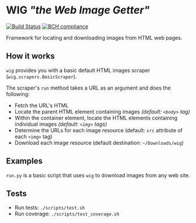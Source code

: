# WIG _"the Web Image Getter"_

[![Build Status](https://travis-ci.org/ravoro/wig.svg?branch=master)](https://travis-ci.org/ravoro/wig)
[![BCH compliance](https://bettercodehub.com/edge/badge/ravoro/wig?branch=master)](https://bettercodehub.com/)

Framework for locating and downloading images from HTML web pages.

## How it works
`wig` provides you with a basic default HTML images scraper (`wig.scrapers.BasicScraper`).

The scraper's `run` method takes a URL as an argument and does the following:
- Fetch the URL's HTML
- Locate the parent HTML element containing images _(default: `<body>` tag)_
- Within the container element, locate the HTML elements containing individual images _(default: `<img>` tags)_
- Determine the URLs for each image resource (default: `src` attribute of each `<img>` tag)
- Download each image resource (default destination: `~/Downloads/wig`)

## Examples
`run.py` is a basic script that uses `wig` to download images from any web site.

## Tests
- Run tests: `./scripts/test.sh`
- Run coverage: `./scripts/test_coverage.sh`

